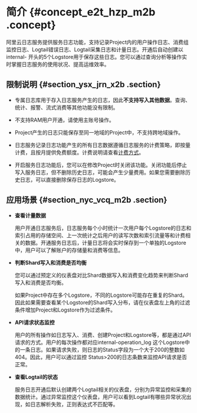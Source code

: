 # 简介 {#concept_e2t_hzp_m2b .concept}

阿里云日志服务提供服务日志功能，支持记录Project内的用户操作日志、消费组监控日志、Logtail错误日志、Logtail采集日志和计量日志。开通后自动创建以internal- 开头的5个Logstore用于保存这些日志。您可以通过查询分析等操作实时掌握日志服务的使用状况、提高运维效率。

## 限制说明 {#section_ysx_jrn_x2b .section}

-   专属日志库用于存入日志服务产生的日志，因此**不支持写入其他数据**。查询、统计、报警、流式消费等其他功能没有限制。

-   不支持RAM用户开通，请使用主账号操作。

-   Project产生的日志只能保存至同一地域的Project中，不支持跨地域操作。

-   日志服务记录日志功能产生的所有日志数据遵循日志服务的计费策略，即按量计费，且按月提供免费额度。计费说明请查看[计费方式](../../../../cn.zh-CN/产品定价/计费方式.md)。

-   开启服务日志功能后，您可以在修改Project时关闭该功能。关闭功能后停止写入服务日志，但不删除历史日志，可能会产生少量费用。如果您需要删除历史日志，可以直接删除保存日志的Logstore。


## 应用场景 {#section_nyc_vcq_m2b .section}

-   **查看计量数据**

    用户开通日志服务后，日志服务每个小时统计一次用户每个Logstore的日志和索引占用的存储空间、上一次统计之后用户的读写次数和索引流量等和计费相关的数据。开通服务日志后，计量日志将会实时保存到一个单独的Logstore中，用户可以了解账户的存储量和消费等信息。


-   **判断Shard写入和消费是否均衡**

    您可以通过预定义的仪表盘对比Shard数据写入和消费变化趋势来判断Shard写入和消费是否均衡。

    如果Project中存在多个Logstore，不同的Logstore可能存在重复的Shard。因此如果需要查看某个Logstore的Shard写入分布，请在仪表盘左上角的过滤条件增加Project和Logstore作为过滤条件。

-   **API请求状态监控**

    用户的所有操作如日志写入、消费、创建Project和Logstore等，都是通过API请求的方式。用户的每次操作都对应internal-operation\_log 这个Logstore中的一条日志。如果请求失败，则日志的Status字段为一个大于200的整数如404。因此，用户可以通过监控 Status\>200的日志条数来监控API请求是否正常。

-   **查看Logtail的状态**

    服务日志开通后默认创建两个Logtail相关的仪表盘，分别为异常监控和采集的数据统计。通过异常监控这个仪表盘，用户可以看到Logtail有哪些异常状况出现，如日志解析失败，正则表达式不匹配等。



